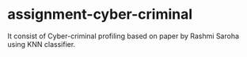 # assignment-cyber-criminal
It consist of Cyber-criminal profiling based on paper by Rashmi Saroha using KNN classifier.
